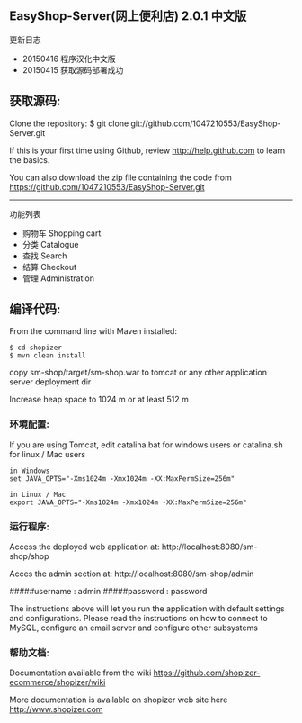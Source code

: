 EasyShop-Server(网上便利店) 2.0.1 中文版
-------------------
更新日志

- 20150416 程序汉化中文版
- 20150415 获取源码部署成功




获取源码:
-------------------
Clone the repository:
$ git clone git://github.com/1047210553/EasyShop-Server.git

If this is your first time using Github, review http://help.github.com to learn the basics.

You can also download the zip file containing the code from https://github.com/1047210553/EasyShop-Server.git

-------------------
功能列表

- 购物车 Shopping cart
- 分类 Catalogue
- 查找 Search
- 结算 Checkout
- 管理 Administration

编译代码:
-------------------	
From the command line with Maven installed:

	$ cd shopizer
	$ mvn clean install
	


copy sm-shop/target/sm-shop.war to tomcat or any other application server deployment dir

Increase heap space to 1024 m or at least 512 m

### 环境配置:


If you are using Tomcat, edit catalina.bat for windows users or catalina.sh for linux / Mac users

	in Windows
	set JAVA_OPTS="-Xms1024m -Xmx1024m -XX:MaxPermSize=256m" 
	
	in Linux / Mac
	export JAVA_OPTS="-Xms1024m -Xmx1024m -XX:MaxPermSize=256m" 


### 运行程序:


Access the deployed web application at: http://localhost:8080/sm-shop/shop

Acces the admin section at: http://localhost:8080/sm-shop/admin

#####username : admin
#####password : password

The instructions above will let you run the application with default settings and configurations.
Please read the instructions on how to connect to MySQL, configure an email server and configure other subsystems

### 帮助文档:

Documentation available from the wiki <https://github.com/shopizer-ecommerce/shopizer/wiki>

More documentation is available on shopizer web site here <http://www.shopizer.com>
